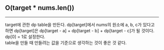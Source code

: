 ## O(target \* nums.len())

---

target에 관한 dp table을 만든다. dp[target]에서 nums의 원소에 a, b, c가 있다고 하면
dp[target]은 dp[target - a] + dp[target - b] + dp[target - c]가 될 것이다.  
dp[0] = 1로 설정한다.  
table을 만들 때 만들려는 값을 기준으로 생각하는 것이 좋은 것 같다.
